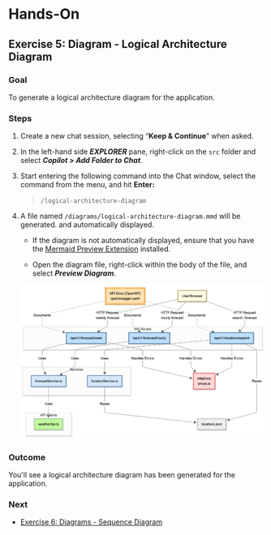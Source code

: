 # Hands-On

## Exercise 5: Diagram - Logical Architecture Diagram

### **Goal**

To generate a logical architecture diagram for the application.
 

### **Steps**

1. Create a new chat session, selecting “**Keep & Continue**” when asked.

2. In the left-hand side _**EXPLORER**_ pane, right-click on the `src` folder and select _**Copilot > Add Folder to Chat**_.

3. Start entering the following command into the Chat window, select the command from the menu, and hit **Enter:**  

   > `/logical-architecture-diagram`   

4. A file named `/diagrams/logical-architecture-diagram.mmd` will be generated. and automatically displayed.

   - If the diagram is not automatically displayed, ensure that you have the [Mermaid Preview Extension](https://marketplace.visualstudio.com/items?itemName=vstirbu.vscode-mermaid-preview) installed.

   - Open the diagram file, right-click within the body of the file, and select _**Preview Diagram**_.

   ![Logical Architecture Diagram](img/logical-architecture.png)

### **Outcome**

You'll see a logical architecture diagram has been generated for the application.
 

### **Next**

* [Exercise 6: Diagrams - Sequence Diagram](exercise-6_sequence-diagram.md)

